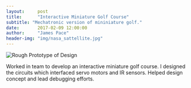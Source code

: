 ```yaml
---
layout:     post
title:      "Interactive Miniature Golf Course"
subtitle: "Mechatronic version of mininiature golf."
date:       2017-02-09 12:00:00
author:     "James Pace"
header-img: "img/nasa_sattellite.jpg"
---
```


![Rough Prototype of Design]({{site.baseurl}}/img/mechatronics-2.png)

Worked in team to develop an interactive miniature golf course. I designed the circuits which interfaced servo motors and IR sensors. Helped design concept and lead debugging efforts.
